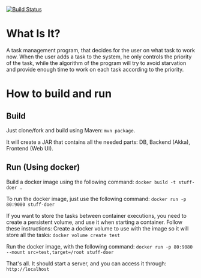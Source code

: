 [![Build Status](https://travis-ci.org/igorbasko01/stuff-doer.svg?branch=master)](https://travis-ci.org/igorbasko01/stuff-doer)
# What Is It?
A task management program, that decides for the user on what task to work now.
When the user adds a task to the system, he only controls the priority 
of the task, while the algorithm of the program will try to avoid starvation
and provide enough time to work on each task according to the priority.
# How to build and run
## Build
Just clone/fork and build using Maven: `mvn package`.

It will create a JAR that contains all the needed parts: DB, Backend (Akka), Frontend (Web UI). 
## Run (Using docker)
Build a docker image using the following command: `docker build -t stuff-doer .`

To run the docker image, just use the following command: `docker run -p 80:9080 stuff-doer`

If you want to store the tasks between container executions, you need to create a persistent volume, and use it when starting a container. Follow these instructions:
Create a docker volume to use with the image so it will store all the tasks: `docker volume create test`

Run the docker image, with the following command: `docker run -p 80:9080 --mount src=test,target=/root stuff-doer`

That's all. It should start a server, and you can access it through: `http://localhost`
